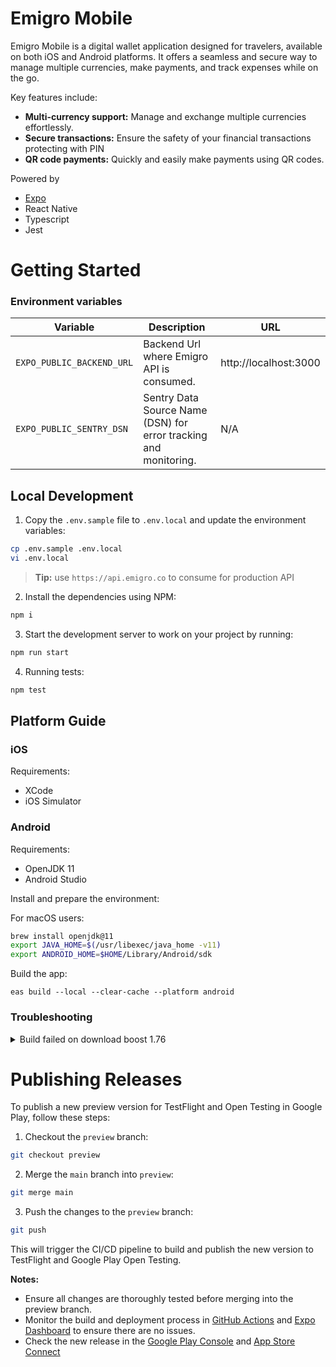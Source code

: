 # Emigro Mobile

Emigro Mobile is a digital wallet application designed for travelers, available on both iOS and Android platforms. It offers a seamless and secure way to manage multiple currencies, make payments, and track expenses while on the go.

Key features include:

- **Multi-currency support:** Manage and exchange multiple currencies effortlessly.
- **Secure transactions:** Ensure the safety of your financial transactions protecting with PIN
- **QR code payments:** Quickly and easily make payments using QR codes.

Powered by

- [Expo](https://expo.dev/)
- React Native
- Typescript
- Jest

# Getting Started

### Environment variables

| Variable              | Description                                 | URL
| -------------         | ---------------------                       | ---------------------
| `EXPO_PUBLIC_BACKEND_URL`       | Backend Url where Emigro API is consumed.   | http://localhost:3000
| `EXPO_PUBLIC_SENTRY_DSN`        | Sentry Data Source Name (DSN) for error tracking and monitoring.   | N/A  

## Local Development

1. Copy the `.env.sample` file to `.env.local` and update the environment variables:

```sh
cp .env.sample .env.local
vi .env.local 
```

> **Tip:** use `https://api.emigro.co` to consume for production API

2. Install the dependencies using NPM:

```sh
npm i
```

3. Start the development server to work on your project by running:

```sh
npm run start
```



4. Running tests:

```sh
npm test
```

## Platform Guide

### iOS

Requirements:
- XCode
- iOS Simulator

### Android

Requirements:
- OpenJDK 11
- Android Studio

Install and prepare the environment:

For macOS users:

```sh
brew install openjdk@11
export JAVA_HOME=$(/usr/libexec/java_home -v11)
export ANDROID_HOME=$HOME/Library/Android/sdk
```

Build the app:

	eas build --local --clear-cache --platform android

### Troubleshooting

<details>
<summary>Build failed on download boost 1.76</summary>

```
Execution failed for task ':expo-modules-core:prepareBoost'.
Could not read /home/expo/workingdir/build/node_modules/expo-modules-core/android/build/downloads/boost_1_76_0.tar.gz.
```


SOLVED: https://github.com/expo/expo/issues/19596#issuecomment-1880842689

	rm -rf node_modules && npm install
	npx expo prebuild --platform android
	cd android && ./gradlew clean
	eas build --local  --platform android
</details>


# Publishing Releases

To publish a new preview version for TestFlight and Open Testing in Google Play, follow these steps:

1. Checkout the `preview` branch:
```sh
git checkout preview
```

2. Merge the `main` branch into `preview`:
```sh
git merge main
```

3. Push the changes to the `preview` branch:
```sh
git push
```

This will trigger the CI/CD pipeline to build and publish the new version to TestFlight and Google Play Open Testing.

**Notes:**
- Ensure all changes are thoroughly tested before merging into the preview branch.
- Monitor the build and deployment process in [GitHub Actions](https://github.com/emigro-br/emigro-mobile/actions) and [Expo Dashboard](https://expo.dev/accounts/emigro) to ensure there are no issues.
- Check the new release in the [Google Play Console](https://play.google.com/console/u/0/developers/7584002803657299601/app/4974697401918909765/app-dashboard) and [App Store Connect](https://appstoreconnect.apple.com/apps/6475793514/distribution)
